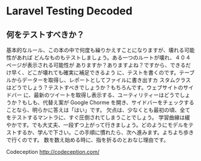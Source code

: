 # Laravel Testing Decoded

## 何をテストすべきか？

基本的なルール、この本の中で何度も繰りかえすことになりますが、壊れる可能性があれば
どんなものもテストしましょう。ある一つのルートが壊れ、４０４ページが表示される可能性が
ありますか？ありますよね？ですから、できるだけ早く、どこが壊れても確実に補足できるよう
に、テストを書くのです。テーブルからデーターを取得し、レポートとしてファイルに書き出すカ
スタムクラスはどうでしょう？テストすべきでしょうか？もちろんです。ウェブサイトのサイドバー
に、最新のツイートを取得し表示する、ユーティリティーはどうでしょうか？もしも、代替え案が
Google Chorme を開き、サイドバーをチェックすることなら、明らかに答えは「はい」です。
欠点は、少なくとも最初の頃、全てをテストするマントラに、すぐ圧倒されてしまうことでしょう。
学習曲線は緩やかです。でも大丈夫、一段ずつ上がって行きましょう。どのようにモデルをテ
ストするか、学んで下さい。この手順に慣れたら、次へ進みます。よちよち歩きで行くのです。
数を数え始める時に、指を折るのとおなじ理由です。


Codeception
http://codeception.com/

